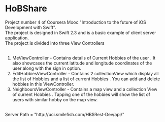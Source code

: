 # HoBShare
Project number 4 of Coursera Mooc "Introduction to the future of iOS Development with Swift".<br />
The project is designed in Swift 2.3 and is a basic example of client server application.<br /> 
The project is divided into three View Controllers <br /><br />
1. MeViewController - Contains details of Current Hobbies of the user . It also showcases the current latitude and longitude coordinates of the user along with the sign in option.<br />
2. EditHobbiesViewController - Contains 2 collectionView which display all the list of Hobbies and a list of current Hobbies . You can add and delete hobbies in this ViewController.<br />   
3. NeighboursViewController - Contains a map view and a collection View of current Hobbies . Tapping one of the hobbies will show the list of users with similar hobby on the map view.<br />
<br />
Server Path = "http://uci.smilefish.com/HBSRest-Dev/api/"
